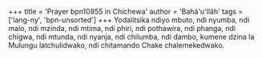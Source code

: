 +++
title = 'Prayer bpn10855 in Chichewa'
author = 'Bahá'u'lláh'
tags = ['lang-ny', 'bpn-unsorted']
+++
Yodalitsika ndiyo mbuto, ndi nyumba, ndi malo, ndi mzinda, ndi mtima, ndi phiri, ndi pothawira, ndi phanga, ndi chigwa, ndi mtunda, ndi nyanja, ndi chilumba, ndi dambo, kumene dzina la Mulungu latchulidwako, ndi chitamando Chake chalemekedwako.

